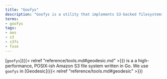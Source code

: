 ```yaml
---
title: "Goofys"
description: "Goofys is a utility that implements S3-backed filesystems using FUSE."
terms:
- goofys
tags:
- aws
- s3
- s3fs
- fuse
---
```

[`goofys`]({{< relref "reference/tools.md#geodesic.md" >}}) is a a high-performance, POSIX-ish Amazon S3 file system written in Go. We use `goofys` in [Geodesic]({{< relref "reference/tools.md#geodesic" >}})
